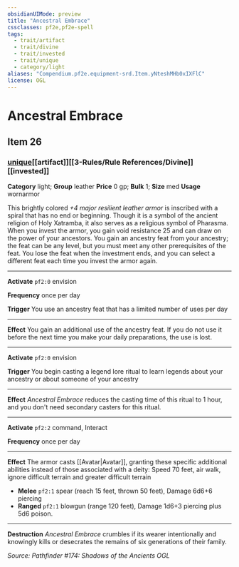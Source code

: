 ```yaml
---
obsidianUIMode: preview
title: "Ancestral Embrace"
cssclasses: pf2e,pf2e-spell
tags:
  - trait/artifact
  - trait/divine
  - trait/invested
  - trait/unique
  - category/light
aliases: "Compendium.pf2e.equipment-srd.Item.yNteshMHb0xIXFlC"
license: OGL
---
```

# Ancestral Embrace
## Item 26
### [unique](unique.md "Unique Rarity Trait")[[artifact]][[3-Rules/Rule References/Divine]][[invested]]

**Category** light; **Group** leather
**Price** 0 gp; 
**Bulk** 1; **Size** med
**Usage** wornarmor

This brightly colored _+4 major resilient leather armor_ is inscribed with a spiral that has no end or beginning. Though it is a symbol of the ancient religion of Holy Xatramba, it also serves as a religious symbol of Pharasma. When you invest the armor, you gain void resistance 25 and can draw on the power of your ancestors. You gain an ancestry feat from your ancestry; the feat can be any level, but you must meet any other prerequisites of the feat. You lose the feat when the investment ends, and you can select a different feat each time you invest the armor again.

* * *

**Activate** `pf2:0` envision

**Frequency** once per day

**Trigger** You use an ancestry feat that has a limited number of uses per day

* * *

**Effect** You gain an additional use of the ancestry feat. If you do not use it before the next time you make your daily preparations, the use is lost.

* * *

**Activate** `pf2:0` envision

**Trigger** You begin casting a legend lore ritual to learn legends about your ancestry or about someone of your ancestry

* * *

**Effect** _Ancestral Embrace_ reduces the casting time of this ritual to 1 hour, and you don't need secondary casters for this ritual.

* * *

**Activate** `pf2:2` command, Interact

**Frequency** once per day

* * *

**Effect** The armor casts [[Avatar|Avatar]], granting these specific additional abilities instead of those associated with a deity: Speed 70 feet, air walk, ignore difficult terrain and greater difficult terrain

*   **Melee** `pf2:1` spear (reach 15 feet, thrown 50 feet), Damage 6d6+6 piercing
*   **Ranged** `pf2:1` blowgun (range 120 feet), Damage 1d6+3 piercing plus 5d6 poison.

* * *

**Destruction** _Ancestral Embrace_ crumbles if its wearer intentionally and knowingly kills or desecrates the remains of six generations of their family.

*Source: Pathfinder #174: Shadows of the Ancients*
*OGL*